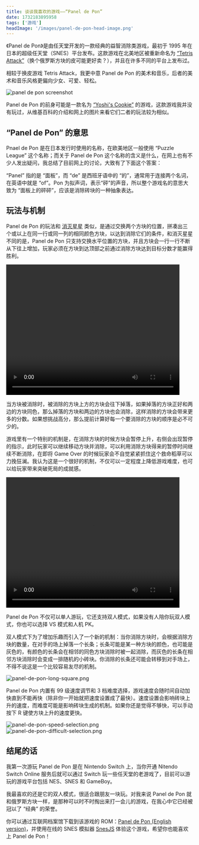 ```yaml
---
title: 谈谈我喜欢的游戏——“Panel de Pon”
date: 1732183895958
tags: ['游戏']
headImage: '/images/panel-de-pon-head-image.png'
---
```


《Panel de Pon》是由任天堂开发的一款经典的益智消除类游戏，最初于 1995 年在日本的超级任天堂（SNES）平台发布。这款游戏在北美地区被重新命名为 [“Tetris Attack”](https://en.wikipedia.org/wiki/Tetris_Attack)（换个俄罗斯方块的皮可能更好卖？），并且在许多不同的平台上发布过。

相较于换皮游戏 Tetris Attack，我更中意 Panel de Pon 的美术和音乐，后者的美术和音乐风格更偏向少女、可爱、轻松。

![panel de pon screenshot](/images/panel-de-pon-first-view.png)

Panel de Pon 的前身可能是一款名为 [“Yoshi's Cookie”](https://en.wikipedia.org/wiki/Yoshi%27s_Cookie) 的游戏，这款游戏我并没有玩过，从维基百科的介绍和网上的图片来看它们二者的玩法较为相似。

## “Panel de Pon” 的意思

Pnael de Pon 是在日本发行时使用的名称，在欧美地区一般使用 “Puzzle League” 这个名称；而关于 Panel de Pon 这个名称的含义是什么，在网上也有不少人发出疑问，我总结了目前网上的讨论，大致有了下面这个答案：

“Panel” 指的是 “面板”，而 “de” 是西班牙语中的 “的”，通常用于连接两个名词，在英语中就是 “of”。Pon 为拟声词，表示“砰”的声音，所以整个游戏名的意思大致为 “面板上的砰砰”，应该是消除砖块的一种抽象表达。

## 玩法与机制

Panel de Pon 的玩法和 [消灭星星](https://baike.baidu.com/item/%E6%B6%88%E7%81%AD%E6%98%9F%E6%98%9F/9963893) 类似，是通过交换两个方块的位置，拼凑出三个或以上在同一行或同一列的相同颜色方块，以达到消除它们的条件，和消灭星星不同的是，Panel de Pon 只支持交换水平位置的方块，并且方块会一行一行不断从下往上增加，玩家必须在方块到达顶部之前通过消除方块达到目标分数才能赢得胜利。

<video class=" max-w-full mx-auto my-16 " width="468" height="352" controls>
  <source src="/videos/panel-de-pon-screencast-1.webm" type="video/webm">
</video>

当方块被消除时，被消除的方块上方的方块会往下掉落，如果掉落的方块正好和两边的方块同色，那么掉落的方块和两边的方块也会消除，这样消除的方块会带来更多的分数。如果想挑战高分，那么提前计算好每一个要消除的方块的顺序是必不可少的。

游戏里有一个特别的机制是，在消除方块的时候方块会暂停上升，右侧会出现暂停的指示，此时玩家可以继续移动方块并消除，可以利用消除方块得来的暂停时间继续不断消除，在即将 Game Over 的时候玩家会不自觉紧紧抓住这个救命稻草可以力挽狂澜。我认为这是一个很好的机制，不仅可以一定程度上降低游戏难度，也可以给玩家带来突破死局的成就感。

<video class=" max-w-full mx-auto my-16 " width="468" height="352" controls>
  <source src="/videos/panel-de-pon-screencast-2.webm" type="video/webm">
</video>

Panel de Pon 不仅可以单人游玩，它还支持双人模式，如果没有人陪你玩双人模式，你也可以选择 VS 模式和人机 PK。

双人模式下为了增加乐趣而引入了一个新的机制：当你消除方块时，会根据消除方块的数量，在对手的场上掉落一个长条；长条可能是某一种方块的颜色，也可能是灰色的，有颜色的长条会在相邻的同色方块消除时被一起消除，而灰色的长条在相邻方块消除时会变成一排随机的小砖块。你消除的长条还可能会转移到对手场上，不得不说这是一个比较容易友尽的机制。

![panel-de-pon-long-square.png](/images/panel-de-pon-long-square.png)

Panel de Pon 内置有 99 级速度调节和 3 档难度选择，游戏速度会随时间自动加快直到不能再快（除非你一开始就把速度设置成了最快）。速度设置会影响砖块上升的速度，而难度可能是影响砖块生成的机制。如果你还是觉得不够快，可以手动按下 R 键使方块上升的速度更快。

<div class="flex flex-row">
  <div class="flex-1">
    <img alt="panel-de-pon-speed-selection.png" src="/images/panel-de-pon-speed-selection.png">
  </div>
  <div class="flex-1">
    <img alt="panel-de-pon-difficult-selection.png" src="/images/panel-de-pon-difficult-selection.png">
  </div>
</div>

## 结尾的话

我第一次游玩 Panel de Pon 是在 Nintendo Switch 上，当你开通 Nitendo Switch Online 服务后就可以通过 Switch 玩一些任天堂的老游戏了，目前可以游玩的游戏平台包括 NES、SNES 和 GameBoy。

我最喜欢的还是它的双人模式，很适合跟朋友一块玩。对我来说 Panel de Pon 就和俄罗斯方块一样，是那种可以时不时掏出来打一会儿的游戏，在我心中它已经被冠以了 “经典” 的荣誉。

你可以通过互联网档案馆下载到该游戏的 ROM：[Panel de Pon (English version)](https://archive.org/details/panel-de-pon-english)，并使用在线的 SNES 模拟器 [SnesJS](https://angelo-wf.github.io/SnesJs/) 体验这个游戏，希望你也能喜欢上 Panel de Pon！
